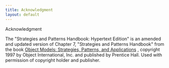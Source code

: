 ```yaml
---
title: Acknowledgment
layout: default
---
```




Acknowledgment

The &quot;Strategies and Patterns Handbook: Hypertext Edition&quot; is an amended
and updated version of Chapter 7, &quot;Strategies and Patterns Handbook&quot; from the
book [Object Models: Strategies, Patterns, and Applications](/object-models-strategies-patterns-and-applications) ,
copyright 1997 by Object International, Inc. and published by Prentice Hall. Used with
permission of copyright holder and publisher.

